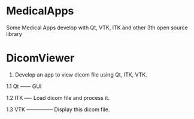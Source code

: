 # MedicalApps
Some Medical Apps develop with Qt, VTK, ITK and other 3th open source library

# DicomViewer
1. Develop an app to view dicom file using Qt, ITK, VTK.

1.1 Qt —— GUI

1.2 ITK —- Load dicom file and process it.

1.3 VTK ————— Display this dicom file.

